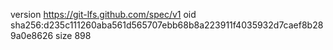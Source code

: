 version https://git-lfs.github.com/spec/v1
oid sha256:d235c111260aba561d565707ebb68b8a223911f4035932d7caef8b289a0e8626
size 898

